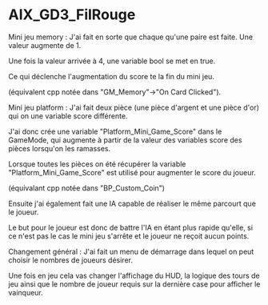 # AIX_GD3_FilRouge

Mini jeu memory :
J'ai fait en sorte que chaque qu'une paire est faite. Une valeur augmente de 1.

Une fois la valeur arrivée à 4, une variable bool se met en true.

Ce qui déclenche l'augmentation du score te la fin du mini jeu.

(équivalent cpp notée dans "GM_Memory"->"On Card Clicked").

Mini jeu platform :
J'ai fait deux pièce (une pièce d'argent et une pièce d'or) qui on une variable score différente.

J'ai donc crée une variable "Platform_Mini_Game_Score" dans le GameMode, qui augmente à partir de la valeur des variables score des pièces lorsqu'on les ramasses.

Lorsque toutes les pièces on été récupérer la variable "Platform_Mini_Game_Score" est utilisé pour augmenter le score du joueur.

(équivalant cpp notée dans "BP_Custom_Coin")

Ensuite j'ai également fait une IA capable de réaliser le même parcourt que le joueur.

Le but pour le joueur est donc de battre l'IA en étant plus rapide qu'elle, si ce n'est pas le cas le mini jeu s'arrête et le joueur ne reçoit aucun points.

Changement général :
J'ai fait un menu de démarrage dans lequel on peut choisir le nombres de joueurs désirer.

Une fois en jeu cela vas changer l'affichage du HUD, la logique des tours de jeu ainsi que le nombre de joueur requis sur la dernière case pour afficher le vainqueur.